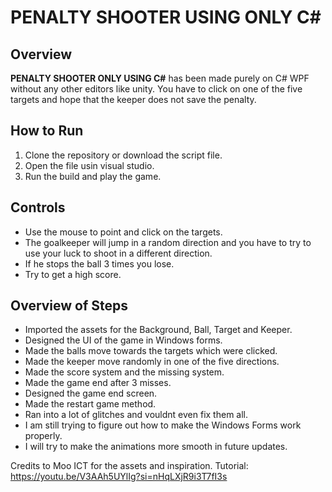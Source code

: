 # PENALTY SHOOTER USING ONLY C#

## Overview
**PENALTY SHOOTER ONLY USING C#** has been made purely on C# WPF without any other editors like unity. You have to click on one of the five targets and hope that the keeper does not save the penalty.

## How to Run
1. Clone the repository or download the script file.
2. Open the file usin visual studio.
3. Run the build and play the game.
   

## Controls
- Use the mouse to point and click on the targets.
- The goalkeeper will jump in a random direction and you have to try to use your luck to shoot in a different direction.
- If he stops the ball 3 times you lose.
- Try to get a high score.


## Overview of Steps
- Imported the assets for the Background, Ball, Target and Keeper.
- Designed the UI of the game in Windows forms.
- Made the balls move towards the targets which were clicked.
- Made the keeper move randomly in one of the five directions.
- Made the score system and the missing system.
- Made the game end after 3 misses.
- Designed the game end screen.
- Made the restart game method.
- Ran into a lot of glitches and vouldnt even fix them all.
- I am still trying to figure out how to make the Windows Forms work properly.
- I will try to make the animations more smooth in future updates.


Credits to Moo ICT for the assets and inspiration.
Tutorial:
https://youtu.be/V3AAh5UYlIg?si=nHqLXjR9i3T7fI3s
